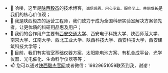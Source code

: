 - 👋 哈喽，这里是[陕西毅杰](http://www.shaanxiyijie.com)的技术博客，`诚信感恩、用心专业、服务至上、共同成长`是我们的核心价值观；
- 👀 我是陕西毅杰的运营工程师，我们致力于成为全国科研实验室解决方案领先者，让更优质的科研用品惠及用户；
- 🌱 我们的合作用户主要有[西安交通大学](http://www.xjtu.edu.cn/)、西安电子科技大学、陕西师范大学、南京大学、江南大学、西北工业大学、陕西科技大学、西安科技大学，西安建筑科技大学等；
- 💞️ 目前，我们有实验室基础仪器方案、太阳能电池方案、有机合成平台、光学仪器、光电催化、生命科学仪器等等；
- 📫 您可以通过[陕西毅杰官网](http://www.shaanxiyijie.com)或者微信：19829651059联系到我，谢谢！

<!---
yizibi/yizibi is a ✨ special ✨ repository because its `README.md` (this file) appears on your GitHub profile.
You can click the Preview link to take a look at your changes.
--->

